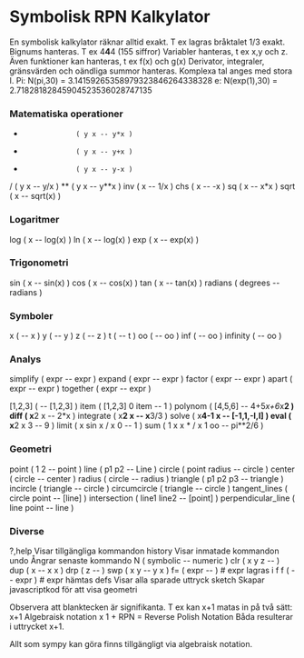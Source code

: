 Symbolisk RPN Kalkylator
========================

En symbolisk kalkylator räknar alltid exakt.
T ex lagras bråktalet 1/3 exakt.
Bignums hanteras. T ex 4**4**4 (155 siffror)
Variabler hanteras, t ex x,y och z.
Även funktioner kan hanteras, t ex f(x) och g(x)
Derivator, integraler, gränsvärden och oändliga summor hanteras.
Komplexa tal anges med stora I.
Pi: N(pi,30)     = 3.14159265358979323846264338328
e:  N(exp(1),30) = 2.71828182845904523536028747135

### Matematiska operationer

*                  ( y x -- y*x )
+                  ( y x -- y+x )
-                  ( y x -- y-x )
/                  ( y x -- y/x )
**                 ( y x -- y**x )
inv                ( x -- 1/x )
chs                ( x -- -x )
sq                 ( x -- x*x )
sqrt               ( x -- sqrt(x) )

### Logaritmer ###

log                ( x -- log(x) )
ln                 ( x -- log(x) )
exp                ( x -- exp(x) )

### Trigonometri ###

sin                ( x -- sin(x) )
cos                ( x -- cos(x) )
tan                ( x -- tan(x) )
radians            ( degrees -- radians )

### Symboler ###

x                  ( -- x )
y                  ( -- y )
z                  ( -- z )
t                  ( -- t )
oo                 ( -- oo )
inf                ( -- oo )
infinity           ( -- oo )

### Analys ###

simplify           ( expr -- expr )
expand             ( expr -- expr )
factor             ( expr -- expr )
apart              ( expr -- expr )
together           ( expr -- expr )

[1,2,3]            ( -- [1,2,3] )
item               ( [1,2,3] 0 item -- 1 )
polynom            ( [4,5,6] -- 4+5*x+6*x**2 )
diff               ( x**2 x -- 2*x )
integrate          ( x**2 x -- x**3/3 )
solve              ( x**4-1 x -- [-1,1,-I,I] )
eval               ( x**2 x 3 -- 9 )
limit              ( x sin x / x 0 -- 1 )
sum                ( 1 x x * / x 1 oo -- pi**2/6 )

### Geometri ###

point              ( 1 2 -- point )
line               ( p1 p2 -- Line )
circle             ( point radius -- circle )
center             ( circle -- center )
radius             ( circle -- radius )
triangle           ( p1 p2 p3 -- triangle )
incircle           ( triangle -- circle )
circumcircle       ( triangle -- circle )
tangent_lines      ( circle point -- [line] )
intersection       ( line1 line2 -- [point] )
perpendicular_line ( line point -- line )

### Diverse ###

?,help             Visar tillgängliga kommandon
history            Visar inmatade kommandon
undo               Ångrar senaste kommando
N                  ( symbolic -- numeric )
clr                ( x y z -- )
dup                ( x -- x x )
drp                ( z -- )
swp                ( x y -- y x )
f=                 ( expr -- )  # expr lagras i f
f                  ( -- expr )  # expr hämtas
defs               Visar alla sparade uttryck
sketch             Skapar javascriptkod för att visa geometri

Observera att blanktecken är signifikanta.
T ex kan x+1 matas in på två sätt:
  x+1    Algebraisk notation
  x 1 +  RPN = Reverse Polish Notation
Båda resulterar i uttrycket x+1.

Allt som sympy kan göra finns tillgängligt via algebraisk notation.